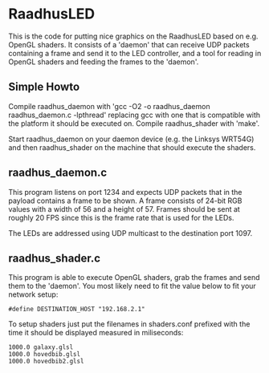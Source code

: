 RaadhusLED
==========

This is the code for putting nice graphics on the RaadhusLED based on e.g. OpenGL shaders. It consists of a 'daemon' that can receive UDP packets containing a frame and send it to the LED controller, and a tool for reading in OpenGL shaders and feeding the frames to the 'daemon'.

## Simple Howto

Compile raadhus_daemon with 'gcc -O2 -o raadhus_daemon raadhus_daemon.c -lpthread' replacing gcc with one that is compatible with the platform it should be executed on.
Compile raadhus_shader with 'make'.

Start raadhus_daemon on your daemon device (e.g. the Linksys WRT54G) and then raadhus_shader on the machine that should execute the shaders.

## raadhus_daemon.c

This program listens on port 1234 and expects UDP packets that in the payload contains a frame to be shown. A frame consists of 24-bit RGB values with a width of 56 and a height of 57. Frames should be sent at roughly 20 FPS since this is the frame rate that is used for the LEDs.

The LEDs are addressed using UDP multicast to the destination port 1097.

## raadhus_shader.c

This program is able to execute OpenGL shaders, grab the frames and send them to the 'daemon'. You most likely need to fit the value below to fit your network setup:

```
#define DESTINATION_HOST "192.168.2.1"
```

To setup shaders just put the filenames in shaders.conf prefixed with the time it should be displayed measured in miliseconds:

```
1000.0 galaxy.glsl
1000.0 hovedbib.glsl
1000.0 hovedbib2.glsl
```
